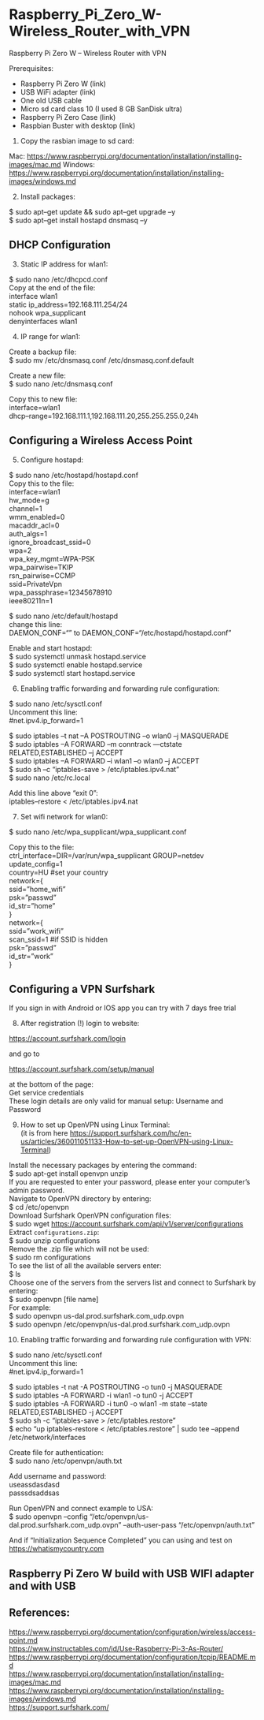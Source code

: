 # Raspberry_Pi_Zero_W-Wireless_Router_with_VPN
Raspberry Pi Zero W – Wireless Router with VPN

Prerequisites:
- Raspberry Pi Zero W (link) 
- USB WiFi adapter (link) 
- One old USB cable 
- Micro sd card class 10 (I used 8 GB SanDisk ultra) 
- Raspberry Pi Zero Case (link) 
- Raspbian Buster with desktop (link)

1. Copy the rasbian image to sd card:

Mac: https://www.raspberrypi.org/documentation/installation/installing-images/mac.md
Windows: https://www.raspberrypi.org/documentation/installation/installing-images/windows.md

2. Install packages:

$ sudo apt–get update && sudo apt–get upgrade –y<br>
$ sudo apt–get install hostapd dnsmasq –y<br>

## DHCP Configuration

3. Static IP address for wlan1:

$ sudo nano /etc/dhcpcd.conf<br>
Copy at the end of the file:<br>
interface wlan1<br>
static ip_address=192.168.111.254/24<br>
nohook wpa_supplicant<br>
denyinterfaces wlan1<br>

4. IP range for wlan1:

Create a backup file:<br>
$ sudo mv /etc/dnsmasq.conf /etc/dnsmasq.conf.default<br>

Create a new file:<br>
$ sudo nano /etc/dnsmasq.conf

Copy this to new file:<br>
interface=wlan1<br>
dhcp–range=192.168.111.1,192.168.111.20,255.255.255.0,24h<br>

## Configuring a Wireless Access Point

5. Configure hostapd:

$ sudo nano /etc/hostapd/hostapd.conf<br>
Copy this to the file:<br>
interface=wlan1<br>
hw_mode=g<br>
channel=1<br>
wmm_enabled=0<br>
macaddr_acl=0<br>
auth_algs=1<br>
ignore_broadcast_ssid=0<br>
wpa=2<br>
wpa_key_mgmt=WPA-PSK<br>
wpa_pairwise=TKIP<br>
rsn_pairwise=CCMP<br>
ssid=PrivateVpn<br>
wpa_passphrase=12345678910<br>
ieee80211n=1<br>

$ sudo nano /etc/default/hostapd<br>
change this line:<br>
DAEMON_CONF=“” to DAEMON_CONF=“/etc/hostapd/hostapd.conf”<br>

Enable and start hostapd:<br>
$ sudo systemctl unmask hostapd.service<br>
$ sudo systemctl enable hostapd.service<br>
$ sudo systemctl start hostapd.service<br>

6. Enabling traffic forwarding and forwarding rule configuration:

$ sudo nano /etc/sysctl.conf<br>
Uncomment this line:<br>
#net.ipv4.ip_forward=1<br>

$ sudo iptables –t nat –A POSTROUTING –o wlan0 –j MASQUERADE<br>
$ sudo iptables –A FORWARD –m conntrack —ctstate RELATED,ESTABLISHED –j ACCEPT<br>
$ sudo iptables –A FORWARD –i wlan1 –o wlan0 –j ACCEPT<br>
$ sudo sh –c “iptables-save > /etc/iptables.ipv4.nat”<br>
$ sudo nano /etc/rc.local<br>

Add this line above “exit 0”:<br>
iptables–restore < /etc/iptables.ipv4.nat<br>

7. Set wifi network for wlan0:

$ sudo nano /etc/wpa_supplicant/wpa_supplicant.conf

Copy this to the file:<br>
ctrl_interface=DIR=/var/run/wpa_supplicant GROUP=netdev<br>
update_config=1<br>
country=HU #set your country <br>
network={<br>
        ssid=”home_wifi”<br>
        psk=”passwd”<br>
        id_str=”home”<br>
}<br>
network={<br>
        ssid=”work_wifi”<br>
        scan_ssid=1  #if SSID is hidden<br>
        psk=”passwd”<br>
        id_str=”work”<br>
}<br>

## Configuring a VPN Surfshark

If you sign in with Android or IOS app you can try with 7 days free trial

8. After registration (!) login to website:

https://account.surfshark.com/login

and go to

https://account.surfshark.com/setup/manual

at the bottom of the page:<br>
Get service credentials<br>
These login details are only valid for manual setup: Username and Password<br>

9. How to set up OpenVPN using Linux Terminal:<br>
(it is from here https://support.surfshark.com/hc/en-us/articles/360011051133-How-to-set-up-OpenVPN-using-Linux-Terminal)

Install the necessary packages by entering the command:<br>
$ sudo apt-get install openvpn unzip<br>
  If you are requested to enter your password, please enter your computer’s admin password.<br>
  Navigate to OpenVPN directory by entering:<br>
$ cd /etc/openvpn<br>
  Download Surfshark OpenVPN configuration files:<br>
$ sudo wget https://account.surfshark.com/api/v1/server/configurations<br>
  Extract `configurations.zip`:<br>
$ sudo unzip configurations<br>
  Remove the .zip file which will not be used:<br>
$ sudo rm configurations<br>
  To see the list of all the available servers enter:<br>
$ ls<br>
  Choose one of the servers from the servers list and connect to Surfshark by entering:<br>
$ sudo openvpn [file name]<br>
  For example:<br>
$ sudo openvpn us-dal.prod.surfshark.com_udp.ovpn<br>
$ sudo openvpn /etc/openvpn/us-dal.prod.surfshark.com_udp.ovpn<br>

10. Enabling traffic forwarding and forwarding rule configuration with VPN:

$ sudo nano /etc/sysctl.conf<br>
Uncomment this line:<br>
#net.ipv4.ip_forward=1<br>

$ sudo iptables -t nat -A POSTROUTING -o tun0 -j MASQUERADE<br>
$ sudo iptables -A FORWARD -i wlan1 -o tun0 -j ACCEPT<br>
$ sudo iptables -A FORWARD -i tun0 -o wlan1 -m state –state RELATED,ESTABLISHED -j ACCEPT<br>
$ sudo sh -c “iptables-save > /etc/iptables.restore” <br>
$ echo “up iptables-restore < /etc/iptables.restore” | sudo tee –append /etc/network/interfaces<br>

Create file for authentication:<br>
$ sudo nano /etc/openvpn/auth.txt

Add username and password:<br>
useassdasdasd<br>
passsdsaddsas

Run OpenVPN and connect example to USA:<br>
$ sudo openvpn –config “/etc/openvpn/us-dal.prod.surfshark.com_udp.ovpn” –auth-user-pass “/etc/openvpn/auth.txt”

And if “Initialization Sequence Completed” you can using and test on https://whatismycountry.com

## Raspberry Pi Zero W build with USB WIFI adapter and with USB

## References:<br>
https://www.raspberrypi.org/documentation/configuration/wireless/access-point.md<br>
https://www.instructables.com/id/Use-Raspberry-Pi-3-As-Router/<br>
https://www.raspberrypi.org/documentation/configuration/tcpip/README.md<br>
https://www.raspberrypi.org/documentation/installation/installing-images/mac.md<br>
https://www.raspberrypi.org/documentation/installation/installing-images/windows.md<br>
https://support.surfshark.com/




